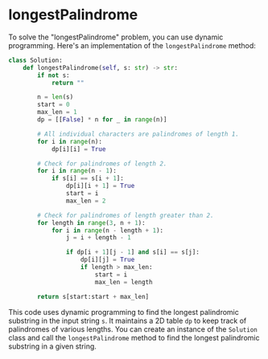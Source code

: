 # longestPalindrome

To solve the "longestPalindrome" problem, you can use dynamic programming. Here's an implementation of the `longestPalindrome` method:

```python
class Solution:
    def longestPalindrome(self, s: str) -> str:
        if not s:
            return ""

        n = len(s)
        start = 0
        max_len = 1
        dp = [[False] * n for _ in range(n)]

        # All individual characters are palindromes of length 1.
        for i in range(n):
            dp[i][i] = True

        # Check for palindromes of length 2.
        for i in range(n - 1):
            if s[i] == s[i + 1]:
                dp[i][i + 1] = True
                start = i
                max_len = 2

        # Check for palindromes of length greater than 2.
        for length in range(3, n + 1):
            for i in range(n - length + 1):
                j = i + length - 1

                if dp[i + 1][j - 1] and s[i] == s[j]:
                    dp[i][j] = True
                    if length > max_len:
                        start = i
                        max_len = length

        return s[start:start + max_len]
```

This code uses dynamic programming to find the longest palindromic substring in the input string `s`. It maintains a 2D table `dp` to keep track of palindromes of various lengths. You can create an instance of the `Solution` class and call the `longestPalindrome` method to find the longest palindromic substring in a given string.